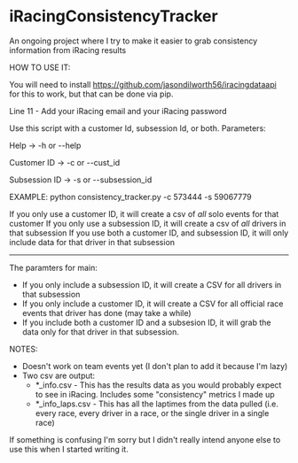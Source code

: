 # iRacingConsistencyTracker
An ongoing project where I try to make it easier to grab consistency information from iRacing results

HOW TO USE IT:

You will need to install https://github.com/jasondilworth56/iracingdataapi for this to work, but that can be done via pip.

Line 11 - Add your iRacing email and your iRacing password


Use this script with a customer Id, subsession Id, or both.
Parameters:

Help          -> -h or --help

Customer ID   -> -c or --cust_id

Subsession ID -> -s or --subsession_id

EXAMPLE:
python consistency_tracker.py -c 573444 -s 59067779

If you only use a customer ID, it will create a csv of _all_ solo events for that customer
If you only use a subsession ID, it will create a csv of _all_ drivers in that subsession
If you use both a customer ID, and subsession ID, it will only include data for that driver in that subsession


-----------------------------------------------------------------------------
The paramters for main:
 - If you only include a subsession ID, it will create a CSV for all drivers in that subsession
 - If you only include a customer ID, it will create a CSV for all official race events that driver has done (may take a while)
 - If you include both a customer ID and a subsesion ID, it will grab the data only for that driver in that subsession.

NOTES:
- Doesn't work on team events yet (I don't plan to add it because I'm lazy)
- Two csv are output:
  - *_info.csv - This has the results data as you would probably expect to see in iRacing. Includes some "consistency" metrics I made up
  - *_info_laps.csv - This has all the laptimes from the data pulled (i.e. every race, every driver in a race, or the single driver in a single race)

If something is confusing I'm sorry but I didn't really intend anyone else to use this when I started writing it.
